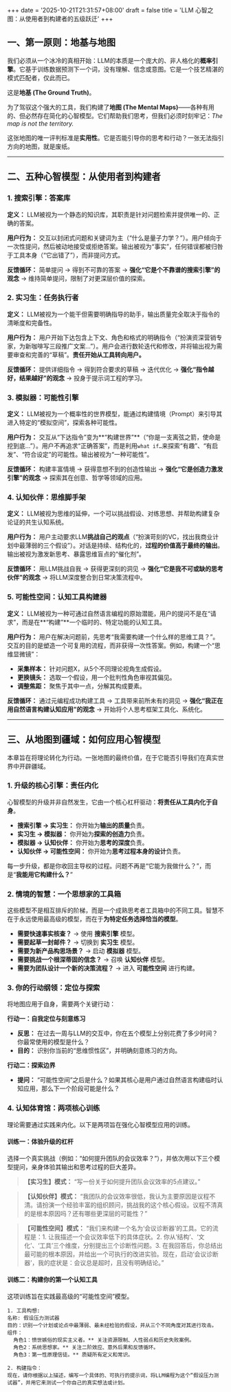 +++
date = '2025-10-21T21:31:57+08:00'
draft = false
title = 'LLM 心智之图：从使用者到构建者的五级跃迁'
+++
## **一、第一原则：地基与地图**

我们必须从一个冰冷的真相开始：LLM的本质是一个庞大的、非人格化的**概率引擎**。它基于训练数据预测下一个词，没有理解、信念或意图。它是一个技艺精湛的模式匹配者，仅此而已。

这是**地基 (The Ground Truth)**。

为了驾驭这个强大的工具，我们构建了**地图 (The Mental Maps)**——各种有用的、但必然存在简化的心智模型。它们帮助我们思考，但我们必须时刻牢记：*The map is not the territory.*

这张地图的唯一评判标准是**实用性**。它是否能引导你的思考和行动？一张无法指引方向的地图，就是废纸。

---

## **二、五种心智模型：从使用者到构建者**

### **1. 搜索引擎：答案库**

**定义：** LLM被视为一个静态的知识库，其职责是针对问题检索并提供唯一的、正确的答案。

**用户行为：** 交互以封闭式问题和关键词为主（“什么是量子力学？”）。用户倾向于一次性提问，然后被动地接受或拒绝答案。输出被视为“事实”，任何错误都被归咎于工具本身（“它出错了”），而非提问方式。

**反馈循环：** 简单提问 → 得到不可靠的答案 → **强化“它是个不靠谱的搜索引擎”的观念** → 维持简单提问，限制了对更深层价值的探索。

### **2. 实习生：任务执行者**

**定义：** LLM被视为一个能干但需要明确指导的助手，输出质量完全取决于指令的清晰度和完备性。

**用户行为：** 用户开始下达包含上下文、角色和格式的明确指令（“扮演资深营销专家，为新咖啡写三段推广文案...”）。用户会进行数轮迭代和修改，并将输出视为需要审查和完善的“草稿”。**责任开始从工具转向用户。**

**反馈循环：** 提供详细指令 → 得到符合要求的草稿 → 迭代优化 → **强化“指令越好，结果越好”的观念** → 投身于提示词工程的学习。

### **3. 模拟器：可能性引擎**

**定义：** LLM被视为一个概率性的世界模型，能通过构建情境（Prompt）来引导其进入特定的“模拟空间”，探索各种可能性。

**用户行为：** 交互从“下达指令”变为**“构建世界”**（“你是一支离弦之箭，使命是挖到底...”）。用户不再追求“正确答案”，而是利用`what if…`来探索“有趣”、“有启发”、“符合设定”的可能性。输出被视为“一种可能性”。

**反馈循环：** 构建丰富情境 → 获得意想不到的创造性输出 → **强化“它是创造力激发引擎”的观念** → 探索其在创意、哲学等领域的应用。

### **4. 认知伙伴：思维脚手架**

**定义：** LLM被视为思维的延伸，一个可以挑战假设、对练思想、并帮助构建复杂论证的共生认知系统。

**用户行为：** 用户主动要求LLM**挑战自己的观点**（“扮演苛刻的VC，找出我商业计划中最薄弱的三个假设”）。对话是持续、结构化的，**过程的价值高于最终的输出**。输出被视为激发新思考、暴露思维盲点的“催化剂”。

**反馈循环：** 用LLM挑战自我 → 获得更深刻的洞见 → **强化“它是我不可或缺的思考伙伴”的观念** → 将LLM深度整合到日常决策流程中。

### **5. 可能性空间：认知工具构建器**

**定义：** LLM被视为一种可通过自然语言编程的原始潜能，用户的提问不是在“请求”，而是在**“构建”**一个临时的、特定功能的认知工具。
	
**用户行为：** 用户在解决问题前，先思考“我需要构建一个什么样的思维工具？”。交互的目的是塑造一个可复用的流程，而非获得一次性答案。例如，构建一个“思维显微镜”：
*   **采集样本：** 针对问题X，从5个不同理论视角生成假设。
*   **更换镜头：** 选取一个假设，用一个批判性角色审视其偏见。
*   **调整焦距：** 聚焦于其中一点，分解其构成要素。

**反馈循环：** 通过元编程成功构建工具 → 工具带来前所未有的洞见 → **强化“我正在用自然语言构建认知应用”的观念** → 开始将个人思考框架工具化、系统化。

---

## **三、从地图到疆域：如何应用心智模型**

本章旨在将理论转化为行动。一张地图的最终价值，在于它能否引导我们在真实世界中开辟疆域。

### **1. 升级的核心引擎：责任内化**

心智模型的升级并非自然发生，它由一个核心杠杆驱动：**将责任从工具内化于自身**。

*   **搜索引擎 → 实习生：** 你开始为**输出的质量**负责。
*   **实习生 → 模拟器：** 你开始为**探索的创造力**负责。
*   **模拟器 → 认知伙伴：** 你开始为**思考的深度**负责。
*   **认知伙伴 → 可能性空间：** 你开始为**思考过程本身的设计**负责。

每一步升级，都是你收回主导权的过程。问题不再是“它能为我做什么？”，而是“**我能用它构建什么？**”

### **2. 情境的智慧：一个思想家的工具箱**

这些模型不是相互排斥的阶梯，而是一个成熟思考者工具箱中的不同工具。智慧不在于永远使用最高级的模型，而在于**为特定任务选择恰当的模型**。

*   **需要快速事实核查？** → 使用 **搜索引擎** 模型。
*   **需要起草一封邮件？** → 切换到 **实习生** 模型。
*   **需要为新产品构思场景？** → 启动 **模拟器** 模型。
*   **需要挑战一个根深蒂固的信念？** → 召唤 **认知伙伴** 模型。
*   **需要为团队设计一个新的决策流程？** → 进入 **可能性空间** 进行构建。

### **3. 你的行动纲领：定位与探索**

将地图应用于自身，需要两个关键行动：

   **行动一：自我定位与刻意练习**
*   **反思：** 在过去一周与LLM的交互中，你在五个模型上分别花费了多少时间？你最常使用的模型是什么？
*   **目的：** 识别你当前的“思维惯性区”，并明确刻意练习的方向。

   **行动二：探索边界**
*   **提问：** “可能性空间”之后是什么？如果其核心是用户通过自然语言构建临时认知应用，那么下一个阶段可能是什么？

### **4. 认知体育馆：两项核心训练**

理论需要通过实践来内化。以下是两项旨在强化心智模型应用的训练。

#### **训练一：体验升级的杠杆**
选择一个真实挑战（例如：“如何提升团队的会议效率？”），并依次用以下三个模型提问，亲身体验其输出和思考过程的巨大差异。

> **【实习生】模式：**
> “写一份关于如何提升团队会议效率的5点建议。”

> **【认知伙伴】模式：**
> “我团队的会议效率很低，我认为主要原因是议程不清。请扮演一个经验丰富的组织顾问，挑战我的这个核心假设。议程不清真的是根本原因吗？还有哪些更深层的可能性？”

> **【可能性空间】模式：**
> “我们来构建一个名为‘会议诊断器’的工具。它的流程是：1. 让我描述一个会议效率低下的具体症状。2. 你从‘结构’、‘文化’、‘工具’三个维度，分别提出三个诊断性问题。3. 在我回答后，你总结出最可能的根本原因，并给出一个可执行的改进实验。现在，启动‘会议诊断器’，我的症状是：会议总是超时，且没有明确结论。”

#### **训练二：构建你的第一个认知工具**
这项训练旨在实践最高级的“可能性空间”模型。

	1. 工具构想:
	名称: 假设压力测试器
	目的：识别一个计划或论点中最薄弱、最未经检验的假设，并从三个不同角度对其进行攻击。
	组件：
	  角色1：愤世嫉俗的现实主义者。** 关注资源限制、人性弱点和历史失败案例。
	  角色2：系统思想家。** 关注二阶效应、意外后果和反馈循环。
	  角色3：第一性原理信徒。** 质疑所有定义和常识。
	
	2. 构建指令：
	现在，请你根据以上描述，编写一个具体的、可执行的提示词，将LLM编程为这个“假设压力测试器”，并用它来测试一个你自己的真实想法或计划。